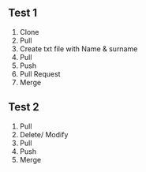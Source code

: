 ## Test 1
1. Clone
2. Pull
3. Create txt file with Name & surname
4. Pull
5. Push
6. Pull Request
7. Merge

## Test 2
1. Pull
2. Delete/ Modify 
3. Pull
4. Push
5. Merge

